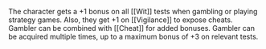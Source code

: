 The character gets a +1 bonus on all [[Wit]] tests when gambling or playing strategy games. Also, they get +1 on [[Vigilance]] to expose cheats. Gambler can be combined with [[Cheat]] for added bonuses. Gambler can be acquired multiple times, up to a maximum bonus of +3 on relevant tests.